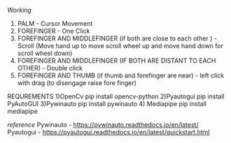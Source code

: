 *Working*
1)  PALM - Cursor Movement
2)  FOREFINGER - One Click
3)  FOREFINGER AND MIDDLEFINGER (if both are close to each other ) - Scroll (Move hand up to move scroll wheel up and move hand down for scroll wheel down)
4)  FOREFINGER AND MIDDLEFINGER (IF BOTH ARE DISTANT TO EACH OTHER) - Double click
5)  FOREFINGER AND THUMB (if thumb and forefinger are near) - left click with drag (to disengage raise fore finger)

REQUREMENTS
1)OpenCv      pip install opencv-python
2)Pyautogui   pip install PyAutoGUI
3)Pywinauto   pip install pywinauto
4) Mediapipe  pip install mediapipe

*reference*
Pywinauto - https://pywinauto.readthedocs.io/en/latest/
Pyautogui - https://pyautogui.readthedocs.io/en/latest/quickstart.html
